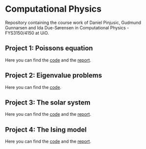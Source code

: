 # Computational Physics
Repository containing the course work of Daniel Pinjusic, Gudmund Gunnarsen and Ida Due-Sørensen in Computational Physics - FYS3150/4150 at UiO.

## Project 1: Poissons equation

Here you can find the [code](https://github.com/idadue/ComputationalPhysics/tree/master/project1) and the [report](https://github.com/idadue/ComputationalPhysics/blob/master/project1/Project%201%20-%20Daniel%20Ida%20Gudmund.pdf).

## Project 2: Eigenvalue problems

Here you can find the [code](https://github.com/idadue/ComputationalPhysics/tree/master/project2/src).

## Project 3: The solar system
Here you can find the [code](https://github.com/idadue/ComputationalPhysics/tree/master/project3/src) and the [report](https://github.com/idadue/ComputationalPhysics/tree/master/project3/doc).

## Project 4: The Ising model
Here you can find the [code](https://github.com/idadue/ComputationalPhysics/tree/master/project4) and the [report](https://github.com/idadue/ComputationalPhysics/tree/master/project4/doc).

